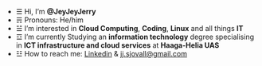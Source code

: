 - ☰ Hi, I’m **@JeyJeyJerry**
- ☴ Pronouns: He/him
- ☱ I’m interested in **Cloud Computing**, **Coding**, **Linux** and all things **IT**
- ☲ I’m currently Studying an **information technology** degree specialising in **ICT infrastructure and cloud services** at **Haaga-Helia UAS**
- ☳ How to reach me: [Linkedin](https://www.linkedin.com/in/jerry-sjovall/) & jj.sjovall@gmail.com
